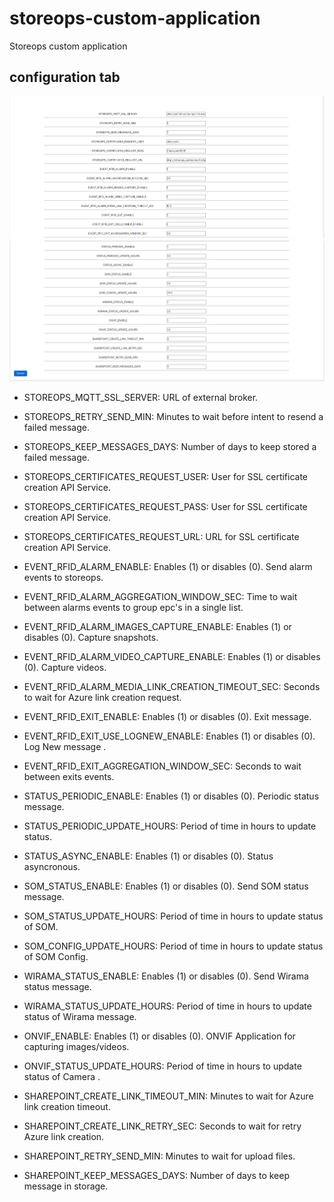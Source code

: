 # storeops-custom-application
Storeops custom application



## configuration tab
![plot](./storeops-config-1.png)
![plot](./storeops-config-2.png)

- STOREOPS_MQTT_SSL_SERVER: URL of external broker. 

- STOREOPS_RETRY_SEND_MIN: Minutes to wait before intent to resend a failed message.

- STOREOPS_KEEP_MESSAGES_DAYS: Number of days to keep stored a failed message.

- STOREOPS_CERTIFICATES_REQUEST_USER:  User for SSL certificate creation API Service.

- STOREOPS_CERTIFICATES_REQUEST_PASS:  User for SSL certificate creation API Service.

- STOREOPS_CERTIFICATES_REQUEST_URL:  URL for SSL certificate creation API Service.

- EVENT_RFID_ALARM_ENABLE:   Enables (1) or disables (0). Send alarm events to storeops.

- EVENT_RFID_ALARM_AGGREGATION_WINDOW_SEC: Time to wait between alarms events to group epc's in a single list.

- EVENT_RFID_ALARM_IMAGES_CAPTURE_ENABLE: Enables (1) or disables (0). Capture snapshots.

- EVENT_RFID_ALARM_VIDEO_CAPTURE_ENABLE:  Enables (1) or disables (0). Capture videos.

- EVENT_RFID_ALARM_MEDIA_LINK_CREATION_TIMEOUT_SEC: Seconds to wait for Azure link creation request.

- EVENT_RFID_EXIT_ENABLE: Enables (1) or disables (0). Exit message.

- EVENT_RFID_EXIT_USE_LOGNEW_ENABLE:  Enables (1) or disables (0). Log New message .

- EVENT_RFID_EXIT_AGGREGATION_WINDOW_SEC:  Seconds to wait between exits events.

- STATUS_PERIODIC_ENABLE: Enables (1) or disables (0). Periodic status message.

- STATUS_PERIODIC_UPDATE_HOURS: Period of time in hours to update status.

- STATUS_ASYNC_ENABLE: Enables (1) or disables (0). Status asyncronous.

- SOM_STATUS_ENABLE: Enables (1) or disables (0). Send SOM status message.

- SOM_STATUS_UPDATE_HOURS: Period of time in hours to update status of SOM.

- SOM_CONFIG_UPDATE_HOURS: Period of time in hours to update status of SOM Config.

- WIRAMA_STATUS_ENABLE: Enables (1) or disables (0). Send Wirama status message.

- WIRAMA_STATUS_UPDATE_HOURS: Period of time in hours to update status of Wirama message.

- ONVIF_ENABLE: Enables (1) or disables (0). ONVIF Application for capturing images/videos.

- ONVIF_STATUS_UPDATE_HOURS: Period of time in hours to update status of Camera .

- SHAREPOINT_CREATE_LINK_TIMEOUT_MIN: Minutes to wait for Azure link creation timeout.

- SHAREPOINT_CREATE_LINK_RETRY_SEC: Seconds to wait for retry Azure link creation.

- SHAREPOINT_RETRY_SEND_MIN: Minutes to wait for upload files.

- SHAREPOINT_KEEP_MESSAGES_DAYS: Number of days to keep message in storage.